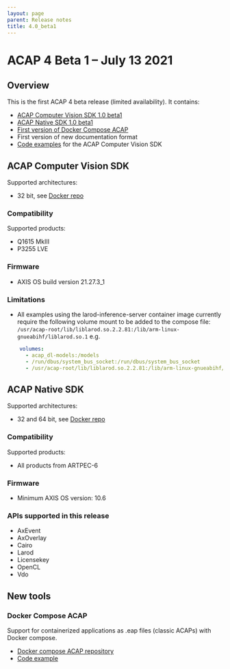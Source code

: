 ```yaml
---
layout: page
parent: Release notes
title: 4.0_beta1
---
```


# ACAP 4 Beta 1 – July 13 2021

## Overview

This is the first ACAP 4 beta release (limited availability). It contains:

- [ACAP Computer Vision SDK 1.0 beta1](#acap-computer-vision-sdk)
- [ACAP Native SDK 1.0 beta1](#acap-native-sdk)
- [First version of Docker Compose ACAP](#docker-compose-acap)
- First version of new documentation format
- [Code examples](https://github.com/AxisCommunications/acap-application-examples) for the ACAP Computer Vision SDK

## ACAP Computer Vision SDK

Supported architectures:

- 32 bit, see [Docker repo](https://hub.docker.com/r/axisecp/acap-computer-vision-sdk)

### Compatibility

Supported products:

- Q1615 MkIII
- P3255 LVE

### Firmware

- AXIS OS build version 21.27.3_1

### Limitations

- All examples using the larod-inference-server container image currently require the following volume mount to be added to the compose file: `/usr/acap-root/lib/liblarod.so.2.2.81:/lib/arm-linux-gnueabihf/liblarod.so.1` e.g.

```yaml
    volumes:
      - acap_dl-models:/models
      - /run/dbus/system_bus_socket:/run/dbus/system_bus_socket
      - /usr/acap-root/lib/liblarod.so.2.2.81:/lib/arm-linux-gnueabihf/liblarod.so.1
 ```

## ACAP Native SDK

Supported architectures:

- 32 and 64 bit, see [Docker repo](https://hub.docker.com/r/axisecp/acap-native-sdk)

### Compatibility

Supported products:

- All products from ARTPEC-6

### Firmware

- Minimum AXIS OS version: 10.6

### APIs supported in this release

- AxEvent
- AxOverlay
- Cairo
- Larod
- Licensekey
- OpenCL
- Vdo

## New tools

### Docker Compose ACAP

Support for containerized applications as .eap files (classic ACAPs) with Docker compose.

- [Docker compose ACAP repository](https://hub.docker.com/r/axisecp/docker-compose-acap)
- [Code example](https://github.com/AxisCommunications/acap-native-sdk-examples/tree/master/container-example)
